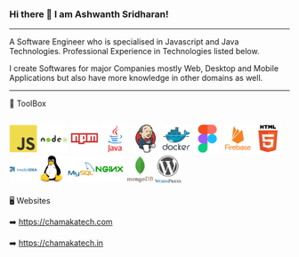 ### Hi there 👋 I am Ashwanth Sridharan!

---

A Software Engineer who is specialised in Javascript and Java Technologies. Professional Experience in Technologies listed below.

I create Softwares for major Companies mostly Web, Desktop and Mobile Applications but also have more knowledge in other domains as well.

---
🧰 ToolBox

<img src="https://github.com/devicons/devicon/blob/master/icons/javascript/javascript-original.svg" width="50" height="50"> <img src="https://github.com/devicons/devicon/blob/master/icons/nodejs/nodejs-original-wordmark.svg" width="50" height="50">
<img src="https://github.com/devicons/devicon/blob/master/icons/npm/npm-original-wordmark.svg" width="50" height="50">
<img src="https://github.com/devicons/devicon/blob/master/icons/java/java-original-wordmark.svg" width="50" height="50">
<img src="https://github.com/devicons/devicon/blob/master/icons/jenkins/jenkins-original.svg" width="50" height="50">
<img src="https://github.com/devicons/devicon/blob/master/icons/docker/docker-original-wordmark.svg" width="50" height="50">
<img src="https://github.com/devicons/devicon/blob/master/icons/figma/figma-original.svg" width="50" height="50">
<img src="https://github.com/devicons/devicon/blob/master/icons/firebase/firebase-plain-wordmark.svg" width="50" height="50">
<img src="https://github.com/devicons/devicon/blob/master/icons/html5/html5-original-wordmark.svg" width="50" height="50">
<img src="https://github.com/devicons/devicon/blob/master/icons/intellij/intellij-original-wordmark.svg" width="50" height="50"><img src="https://github.com/devicons/devicon/blob/master/icons/linux/linux-original.svg" width="50" height="50">
<img src="https://github.com/devicons/devicon/blob/master/icons/mysql/mysql-original-wordmark.svg" width="50" height="50"><img src="https://github.com/devicons/devicon/blob/master/icons/nginx/nginx-original.svg" width="50" height="50">
<img src="https://github.com/devicons/devicon/blob/master/icons/mongodb/mongodb-original-wordmark.svg" width="50" height="50"><img src="https://github.com/devicons/devicon/blob/master/icons/wordpress/wordpress-original.svg" width="50" height="50">
---
🖥 Websites

➡️ https://chamakatech.com

➡️ https://chamakatech.in


<!--
**ashwanth115/ashwanth115** is a ✨ _special_ ✨ repository because its `README.md` (this file) appears on your GitHub profile.

Here are some ideas to get you started:

- 🔭 I’m currently working on ...
- 🌱 I’m currently learning ...
- 👯 I’m looking to collaborate on ...
- 🤔 I’m looking for help with ...
- 💬 Ask me about ...
- 📫 How to reach me: ...
- 😄 Pronouns: ...
- ⚡ Fun fact: ...
-->
